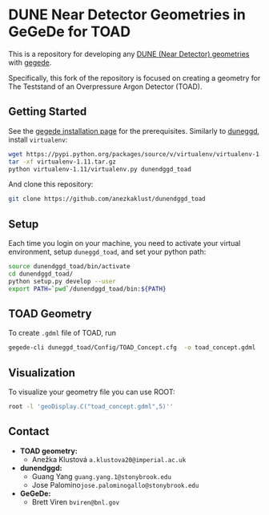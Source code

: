 # DUNE Near Detector Geometries in GeGeDe for TOAD

This is a repository for developing any [DUNE (Near Detector) geometries](https://github.com/DUNE/dunendggd) with [gegede](https://github.com/brettviren/gegede). 

Specifically, this fork of the repository is focused on creating a geometry for The Teststand of an Overpressure Argon Detector (TOAD).

## Getting Started

See the [gegede installation page](https://github.com/brettviren/gegede/blob/master/doc/install.org) for the prerequisites. Similarly to 
[duneggd](https://github.com/DUNE/duneggd), install `virtualenv`:

```bash
wget https://pypi.python.org/packages/source/v/virtualenv/virtualenv-1.11.tar.gz
tar -xf virtualenv-1.11.tar.gz
python virtualenv-1.11/virtualenv.py dunendggd_toad
```

And clone this repository:
```bash
git clone https://github.com/anezkaklust/dunendggd_toad
```

## Setup

Each time you login on your machine, you need to activate your virtual environment, setup `duneggd_toad`, and set your python path:

```bash
source dunendggd_toad/bin/activate
cd dunendggd_toad/
python setup.py develop --user 
export PATH=`pwd`/dunendggd_toad/bin:${PATH}
```


## TOAD Geometry
To create `.gdml` file of TOAD, run 

```bash
gegede-cli duneggd_toad/Config/TOAD_Concept.cfg  -o toad_concept.gdml
```

## Visualization
To visualize your geometry file you can use ROOT:
```bash
root -l 'geoDisplay.C("toad_concept.gdml",5)''
```

## Contact
* **TOAD geometry:**
   * Anežka Klustová `a.klustova20@imperial.ac.uk`
* **dunendggd:**
  * Guang Yang `guang.yang.1@stonybrook.edu`
  * Jose Palomino`jose.palominogallo@stonybrook.edu`
* **GeGeDe:**
  * Brett Viren `bviren@bnl.gov`

